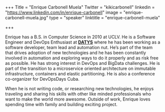 +++
Title = "Enrique Carbonell Muela"
Twitter = "kikicarbonell"
linkedin = "https://www.linkedin.com/in/enrique-carbonell"
image = "enrique-carbonell-muela.jpg"
type = "speaker"
linktitle = "enrique-carbonell-muela"

+++

Enrique has a B.S. in Computer Science in 2010 at UCLV. He is a Software Engineer and DevOps Enthusiast at <strong><a href="http://www.datys.cu/">DATYS</a></strong> where he has been working as a software developer, team lead and automation nut. He’s part of the team that drives adoption of new technologies and he has been constantly involved in automation and exploring ways to do it properly and as risk free as possible. He has strong interest in DevOps and BigData challenges. He is part of the transition to a microservice oriented architecture on immutable infrastructure, containers and elastic partitioning. He is also a conference co-organizer for DevOpsDays Cuba.

When he is not writing code, or researching new technologies, he enjoys traveling and sharing his skills with other like minded professionals who want to make the world more awesome. Outside of work, Enrique loves spending time with family and building exciting project.
